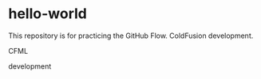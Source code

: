 # hello-world
This repository is for practicing the GitHub Flow.
ColdFusion development.

CFML

development
